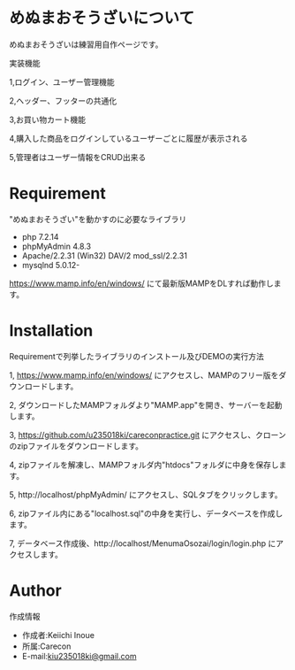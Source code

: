 # めぬまおそうざいについて

めぬまおそうざいは練習用自作ページです。

実装機能

1,ログイン、ユーザー管理機能

2,ヘッダー、フッターの共通化

3,お買い物カート機能

4,購入した商品をログインしているユーザーごとに履歴が表示される

5,管理者はユーザー情報をCRUD出来る

# Requirement

"めぬまおそうざい"を動かすのに必要なライブラリ

* php 7.2.14
* phpMyAdmin 4.8.3
* Apache/2.2.31 (Win32) DAV/2 mod_ssl/2.2.31
* mysqlnd 5.0.12-

https://www.mamp.info/en/windows/ にて最新版MAMPをDLすれば動作します。

# Installation

Requirementで列挙したライブラリのインストール及びDEMOの実行方法

1, https://www.mamp.info/en/windows/ にアクセスし、MAMPのフリー版をダウンロードします。

2, ダウンロードしたMAMPフォルダより"MAMP.app"を開き、サーバーを起動します。

3, https://github.com/u235018ki/careconpractice.git にアクセスし、クローンのzipファイルをダウンロードします。

4, zipファイルを解凍し、MAMPフォルダ内"htdocs"フォルダに中身を保存します。

5, http://localhost/phpMyAdmin/ にアクセスし、SQLタブをクリックします。

6, zipファイル内にある"localhost.sql"の中身を実行し、データベースを作成します。

7, データベース作成後、http://localhost/MenumaOsozai/login/login.php にアクセスします。

# Author

作成情報

* 作成者:Keiichi Inoue
* 所属:Carecon
* E-mail:kiu235018ki@gmail.com
